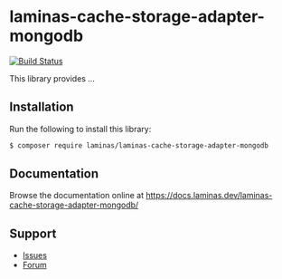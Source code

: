 # laminas-cache-storage-adapter-mongodb

[![Build Status](https://github.com/laminas/laminas-cache-storage-adapter-mongodb/actions/workflows/continuous-integration.yml/badge.svg)](https://github.com/laminas/laminas-cache-storage-adapter-mongodb/actions/workflows/continuous-integration.yml)

This library provides …

## Installation

Run the following to install this library:

```bash
$ composer require laminas/laminas-cache-storage-adapter-mongodb
```

## Documentation

Browse the documentation online at https://docs.laminas.dev/laminas-cache-storage-adapter-mongodb/

## Support

* [Issues](https://github.com/laminas/laminas-cache-storage-adapter-mongodb/issues/)
* [Forum](https://discourse.laminas.dev/)
